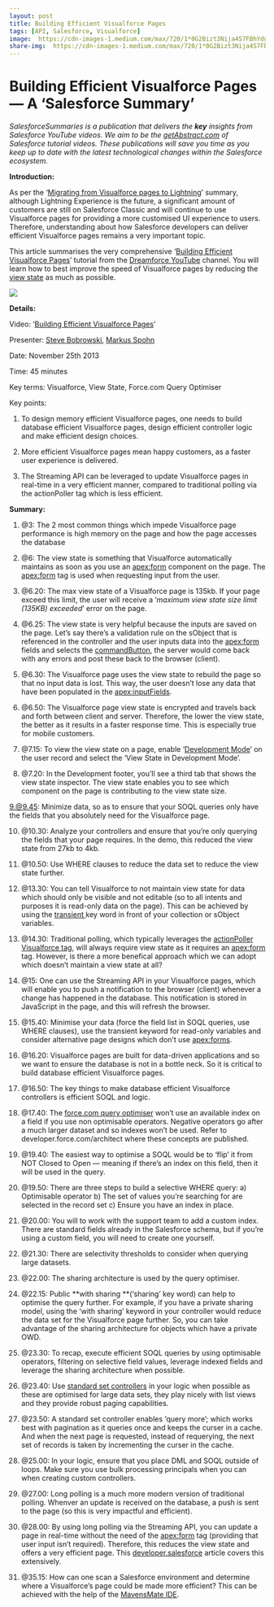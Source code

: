 ```yaml
---
layout: post
title: Building Efficient Visualforce Pages
tags: [API, Salesforce, Visualforce]
image:  https://cdn-images-1.medium.com/max/720/1*0G2Bizt3Nija457FBhYdgQ.png
share-img:  https://cdn-images-1.medium.com/max/720/1*0G2Bizt3Nija457FBhYdgQ.png
---
```

# Building Efficient Visualforce Pages — A ‘Salesforce Summary’

*SalesforceSummaries is a publication that delivers the ***key*** insights from
Salesforce YouTube videos. We aim to be the
*[getAbstract.com](https://www.getabstract.com/en/)* of Salesforce tutorial
videos. These publications will save you time as you keep up to date with the
latest technological changes within the Salesforce ecosystem.*

**Introduction:**

As per the ‘[Migrating from Visualforce pages to
Lightning](https://medium.com/salesforcesummaries/migrating-visualforce-pages-to-lightning-a-salesforce-summary-9ef6375baf29)’
summary, although Lightning Experience is the future, a significant amount of
customers are still on Salesforce Classic and will continue to use Visualforce
pages for providing a more customised UI experience to users. Therefore,
understanding about how Salesforce developers can deliver efficient Visualforce
pages remains a very important topic.

This article summarises the very comprehensive ‘[Building Efficient Visualforce
Pages](https://www.youtube.com/watch?v=D2dAk99Yxvs&t=2393s)’ tutorial from the
[Dreamforce YouTube](https://www.youtube.com/channel/UCMSfoJzq24tEKNfdB4GaIqg)
channel. You will learn how to best improve the speed of Visualforce pages by
reducing the [view
state](https://developer.salesforce.com/page/An_Introduction_to_Visualforce_View_State)
as much as possible.

![](https://cdn-images-1.medium.com/max/720/1*0G2Bizt3Nija457FBhYdgQ.png)

**Details:**

Video: ‘[Building Efficient Visualforce
Pages](https://www.youtube.com/watch?v=D2dAk99Yxvs&t=2393s)’

Presenter: [Steve Bobrowski](https://www.linkedin.com/in/stevebobrowski/),
[Markus Spohn](https://www.linkedin.com/in/mspohn/)

Date: November 25th 2013

Time: 45 minutes

Key terms: Visualforce, View State, Force.com Query Optimiser

Key points:

1) To design memory efficient Visualforce pages, one needs to build database
efficient Visualforce pages, design efficient controller logic and make
efficient design choices.

2) More efficient Visualforce pages mean happy customers, as a faster user
experience is delivered.

3) The Streaming API can be leveraged to update Visualforce pages in real-time
in a very efficient manner, compared to traditional polling via the actionPoller
tag which is less efficient.

**Summary:**

1.  @3: The 2 most common things which impede Visualforce page performance is high
memory on the page and how the page accesses the database
1.  @6: The view state is something that Visualforce automatically maintains as soon
as you use an
[<apex:form>](https://developer.salesforce.com/docs/atlas.en-us.pages.meta/pages/pages_compref_form.htm)
component on the page. The <apex:form> tag is used when requesting input from
the user.
1.  @6.20: The max view state of a Visualforce page is 135kb. If your page exceed
this limit, the user will receive a ‘*maximum view state size limit (135KB)
exceeded*’ error on the page.
1.  @6.25: The view state is very helpful because the inputs are saved on the page.
Let’s say there’s a validation rule on the sObject that is referenced in the
controller and the user inputs data into the <apex:form> fields and selects the
[commandButton](https://developer.salesforce.com/docs/atlas.en-us.pages.meta/pages/pages_compref_commandButton.htm),
the server would come back with any errors and post these back to the browser
(client).
1.  @6.30: The Visualforce page uses the view state to rebuild the page so that no
input data is lost. This way, the user doesn’t lose any data that have been
populated in the
[<apex:inputFields>](https://developer.salesforce.com/docs/atlas.en-us.pages.meta/pages/pages_compref_inputField.htm).

6. @6.50: The Visualforce page view state is encrypted and travels back and
forth between client and server. Therefore, the lower the view state, the better
as it results in a faster response time. This is especially true for mobile
customers.

7. @7.15: To view the view state on a page, enable ‘[Development
Mode](https://help.salesforce.com/articleView?id=pages_dev_mode.htm&type=0)’ on
the user record and select the ‘View State in Development Mode’.

8. @7.20: In the Development footer, you’ll see a third tab that shows the view
state inspector. The view state enables you to see which component on the page
is contributing to the view state size.

9.@9.45: Minimize data, so as to ensure that your SOQL queries only have the
fields that you absolutely need for the Visualforce page.

10. @10.30: Analyze your controllers and ensure that you’re only querying the
fields that your page requires. In the demo, this reduced the view state from
27kb to 4kb.

11. @10.50: Use WHERE clauses to reduce the data set to reduce the view state
further.

12. @13.30: You can tell Visualforce to not maintain view state for data which
should only be visible and not editable (so to all intents and purposes it is
read-only data on the page). This can be achieved by using the [transient
](https://developer.salesforce.com/docs/atlas.en-us.pages.meta/pages/apex_classes_keywords_transient.htm)key
word in front of your collection or sObject variables.

13. @14.30: Traditional polling, which typically leverages the [actionPoller
Visualforce
tag](https://developer.salesforce.com/docs/atlas.en-us.pages.meta/pages/pages_compref_actionPoller.htm),
will always require view state as it requires an <apex:form> tag. However, is
there a more benefical approach which we can adopt which doesn’t maintain a view
state at all?

14. @15: One can use the Streaming API in your Visualforce pages, which will
enable you to push a notification to the browser (client) whenever a change has
happened in the database. This notification is stored in JavaScript in the page,
and this will refresh the browser.

15. @15.40: Minimise your data (force the field list in SOQL queries, use WHERE
clauses), use the transient keyword for read-only variables and consider
alternative page designs which don’t use <apex:forms>.

16. @16.20: Visualforce pages are built for data-driven applications and so we
want to ensure the database is not in a bottle neck. So it is critical to build
database efficient Visualforce pages.

17. @16.50: The key things to make database efficient Visualforce controllers is
efficient SOQL and logic.

18. @17.40: The [force.com query
optimiser](https://help.salesforce.com/articleView?id=000181277&r=https://www.google.co.uk/&type=1)
won’t use an available index on a field if you use non optimisable operators.
Negative operators go after a much larger dataset and so indexes won’t be used.
Refer to developer.force.com/architect where these concepts are published.

19. @19.40: The easiest way to optimise a SOQL would be to ‘flip’ it from NOT
Closed to Open — meaning if there’s an index on this field, then it will be used
in the query.

20. @19.50: There are three steps to build a selective WHERE query: a)
Optimisable operator b) The set of values you’re searching for are selected in
the record set c) Ensure you have an index in place.

21. @20.00: You will to work with the support team to add a custom index. There
are standard fields already in the Salesforce schema, but if you’re using a
custom field, you will need to create one yourself.

22. @21.30: There are selectivity thresholds to consider when querying large
datasets.

23. @22.00: The sharing architecture is used by the query optimiser.

24. @22.15: Public **with sharing **(‘sharing’ key word) can help to optimise
the query further. For example, if you have a private sharing model, using the
‘with sharing’ keyword in your controller would reduce the data set for the
Visualforce page further. So, you can take advantage of the sharing architecture
for objects which have a private OWD.

25. @23.30: To recap, execute efficient SOQL queries by using optimisable
operators, filtering on selective field values, leverage indexed fields and
leverage the sharing architecture when possible.

26. @23.40: Use [standard set
controllers](https://developer.salesforce.com/docs/atlas.en-us.pages.meta/pages/apex_pages_standardsetcontroller.htm)
in your logic when possible as these are optimised for large data sets, they
play nicely with list views and they provide robust paging capabilities.

27. @23.50: A standard set controller enables ‘query more’; which works best
with pagination as it queries once and keeps the curser in a cache. And when the
next page is requested, instead of requerying, the next set of records is taken
by incrementing the curser in the cache.

28. @25.00: In your logic, ensure that you place DML and SOQL outside of loops.
Make sure you use bulk processing principals when you can when creating custom
controllers.

29. @27.00: Long polling is a much more modern version of traditional polling.
Whenver an update is received on the database, a push is sent to the page (so
this is very impactful and efficient).

30. @28.00: By using long polling via the Streaming API, you can update a page
in real-time without the need of the <apex:form> tag (providing that user input
isn’t required). Therefore, this reduces the view state and offers a very
efficient page. This
[developer.salesforce](https://developer.salesforce.com/page/Alert!_Salesforce_Event_Notification_Designs_for_Force.com_Apps)
article covers this extensively.

31. @35.15: How can one scan a Salesforce environment and determine where a
Visualforce’s page could be made more efficient? This can be achieved with the
help of the [MavensMate IDE](http://mavensmate.com/).
